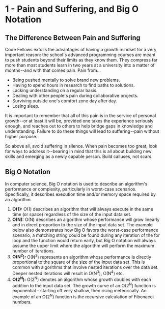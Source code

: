 # 1 - Pain and Suffering, and Big O Notation

## The Difference Between Pain and Suffering

Code Fellows extolls the advantages of having a growth mindset for a very important reason: the school's advanced programming courses are meant to push students beyond their limits as they know them. They compress far more than most students learn in two years at a university into a matter of months--and with that comes pain. Pain from...

- Being pushed mentally to solve brand new problems.
- Having to spend hours in research to find paths to solutions.
- Lacking understanding on a regular basis.
- Dealing with other people's pain during collaborative projects.
- Surviving outside one's comfort zone day after day.
- Losing sleep.

It is important to remember that all of this pain is in the service of personal growth--or at least it will be, provided one takes the experience seriously enough, and reaches out to others to help bridge gaps in knowledge and understanding. Failure to do these things will lead to suffering--pain without higher purpose.

So above all, avoid suffering in silence. When pain becomes too great, look for ways to address it--bearing in mind that this is all about building new skills and emerging as a newly capable person. Build calluses, not scars.

## Big O Notation

In computer science, Big O notation is used to describe an algorithm's performance or complexity, particularly in worst-case scenarios. Specifically, it describes execution time and/or memory space required by an algorithm.

1. **O(1):** O(1) describes an algorithm that will always execute in the same time (or space) regardless of the size of the input data set.
2. **O(N):** O(N) describes an algorithm whose performance will grow linearly and in direct proportion to the size of the input data set. The example below also demonstrates how Big O favors the worst-case performance scenario; a matching string could be found during any iteration of the for loop and the function would return early, but Big O notation will always assume the upper limit where the algorithm will perform the maximum number of iterations.
3. **O(N<sup>2</sup>):** O(N<sup>2</sup>) represents an algorithm whose performance is directly proportional to the square of the size of the input data set. This is common with algorithms that involve nested iterations over the data set. Deeper nested iterations will result in O(N<sup>3</sup>), O(N<sup>4</sup>) etc.
4. **O(2<sup>N</sup>):** O(2<sup>N</sup>) denotes an algorithm whose growth doubles with each addition to the input data set. The growth curve of an O(2<sup>N</sup>) function is exponential - starting off very shallow, then rising meteorically. An example of an O(2<sup>N</sup>) function is the recursive calculation of Fibonacci numbers.
